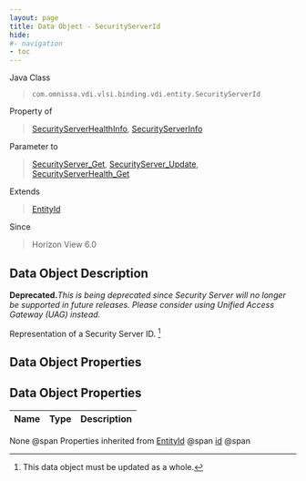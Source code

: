 ```yaml
---
layout: page
title: Data Object - SecurityServerId
hide:
#- navigation
- toc
---
```








Java Class
> `com.omnissa.vdi.vlsi.binding.vdi.entity.SecurityServerId`

Property of
> [SecurityServerHealthInfo](vdi.health.SecurityServerHealth.SecurityServerHealthInfo.md#field_detail), [SecurityServerInfo](vdi.infrastructure.SecurityServer.SecurityServerInfo.md#field_detail)

Parameter to
> [SecurityServer_Get](vdi.infrastructure.SecurityServer.md#get), [SecurityServer_Update](vdi.infrastructure.SecurityServer.md#update), [SecurityServerHealth_Get](vdi.health.SecurityServerHealth.md#get)

Extends
> [EntityId](vdi.EntityId.md)

Since
> Horizon View 6.0


## Data Object Description

**Deprecated.**_This is being deprecated since Security Server will no longer be supported in future releases. Please consider using Unified Access Gateway (UAG) instead._

Representation of a Security Server ID.
 [^167]



## Data Object Properties

## Data Object Properties

 Name | Type | Description
:---|:---:|:---
None @span
Properties inherited from [EntityId](vdi.EntityId.md) @span
[id](vdi.EntityId.md#id) @span


 


[^167]: This data object must be updated as a whole.
